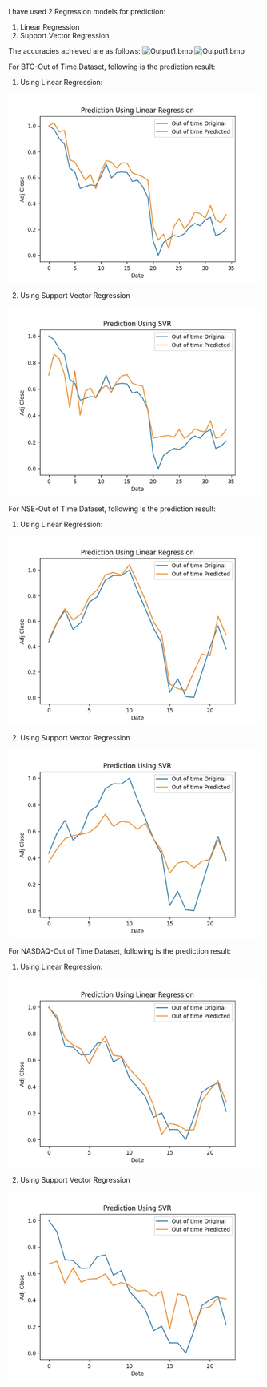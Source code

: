 I have used 2 Regression models for prediction:
  1. Linear Regression
  2. Support Vector Regression
 
The accuracies achieved are as follows:
![Output1.bmp](Output1.bmp)
![Output1.bmp](Output2.bmp)

For BTC-Out of Time Dataset, following is the prediction result:
  1. Using Linear Regression:

![BTC_reg.jpeg](BTC_reg.jpeg)

  2. Using Support Vector Regression

![BTC_svr.jpeg](BTC_svr.jpeg)

For NSE-Out of Time Dataset, following is the prediction result:
  1. Using Linear Regression:

![NSE_reg.jpeg](NSE_reg.jpeg)


  2. Using Support Vector Regression

![NSE_svr.jpeg](NSE_svr.jpeg)

For NASDAQ-Out of Time Dataset, following is the prediction result:
  1. Using Linear Regression:

![NASDAQ_reg.jpeg](NASDAQ_reg.jpeg)


  2. Using Support Vector Regression

![NASDAQ_svr.jpeg](NASDAQ_svr.jpeg)
